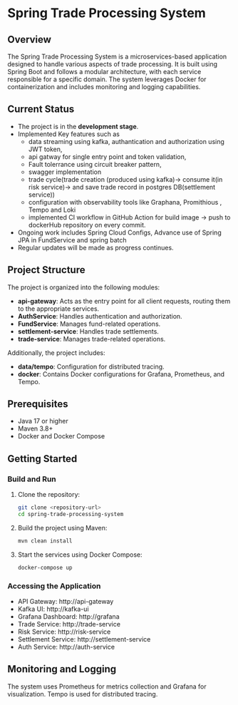 # Spring Trade Processing System

## Overview

The Spring Trade Processing System is a microservices-based application designed to handle various aspects of trade processing. It is built using Spring Boot and follows a modular architecture, with each service responsible for a specific domain. The system leverages Docker for containerization and includes monitoring and logging capabilities.

## Current Status

- The project is in the **development stage**.
- Implemented Key features such as
  - data streaming using kafka, authantication and authorization using JWT token,
  - api gatway for single entry point and token validation,
  - Fault tolerrance using circuit breaker pattern,
  - swagger implementation
  - trade cycle(trade creation (produced using kafka)-> consume it(in risk service)-> and save trade record in postgres DB(settlement service))
  - configuration with observability tools like Graphana, Promithious , Tempo and Loki
  - implemented CI workflow in GitHub Action for build image -> push to dockerHub repository on every commit.
- Ongoing work includes Spring Cloud Configs, Advance use of Spring JPA in FundService and spring batch
- Regular updates will be made as progress continues.

## Project Structure

The project is organized into the following modules:

- **api-gateway**: Acts as the entry point for all client requests, routing them to the appropriate services.
- **AuthService**: Handles authentication and authorization.
- **FundService**: Manages fund-related operations.
- **settlement-service**: Handles trade settlements.
- **trade-service**: Manages trade-related operations.

Additionally, the project includes:

- **data/tempo**: Configuration for distributed tracing.
- **docker**: Contains Docker configurations for Grafana, Prometheus, and Tempo.

## Prerequisites

- Java 17 or higher
- Maven 3.8+
- Docker and Docker Compose

## Getting Started

### Build and Run

1. Clone the repository:
   ```bash
   git clone <repository-url>
   cd spring-trade-processing-system
   ```
2. Build the project using Maven:
   ```bash
   mvn clean install
   ```
3. Start the services using Docker Compose:
   ```bash
   docker-compose up
   ```

### Accessing the Application

- API Gateway: http://api-gateway
- Kafka UI: http://kafka-ui
- Grafana Dashboard: http://grafana
- Trade Service: http://trade-service
- Risk Service: http://risk-service
- Settlement Service: http://settlement-service
- Auth Service: http://auth-service

## Monitoring and Logging

The system uses Prometheus for metrics collection and Grafana for visualization. Tempo is used for distributed tracing.

